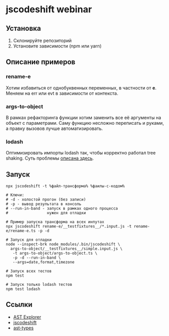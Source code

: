# jscodeshift webinar

## Установка
1) Склонируйте репозиторий
2) Установите зависимости (npm или yarn)

## Описание примеров

### rename-e
Хотим избавиться от однобуквенных переменных, в частности от __e__. Меняем на err или evt в зависимости от контекста.

### args-to-object
В рамках рефакторинга функции хотим заменить все её аргументы на объект с параметрами. Саму функцию несложно переписать и руками, а правку вызовов лучше автоматизировать.

### lodash
Оптимизировать импорты lodash так, чтобы корректно работал tree shaking.
Суть проблемы [описана здесь](https://tyapk.ru/blog/post/correct-way-to-import-lodash-methods).

## Запуск
```shell
npx jscodeshift -t %файл-трансформа% %фаилы-с-кодом%

# Ключи:
# -d - холостой прогон (без записи)
# -p - вывод результата в консоль
# --run-in-band - запуск в рамках одного процесса
#                 нужен для отладки

# Пример запуска трансформа на всех инпутах
npx jscodeshift rename-e/__testfixtures__/*.input.js -t rename-e/rename-e.ts -p -d

# Запуск для отладки
node --inspect-brk node_modules/.bin/jscodeshift \
  args-to-object/__testfixtures__/simple.input.js \
   -t args-to-object/args-to-object.ts \
   -p -d --run-in-band \
   --args=date,format,timezone

# Запуск всех тестов
npm test

# Запуск только lodash тестов
npm test lodash 
```

## Ссылки
- [AST Explorer](https://astexplorer.net/)
- [jscodeshift](https://github.com/facebook/jscodeshift)
- [ast-types](https://github.com/benjamn/ast-types)
